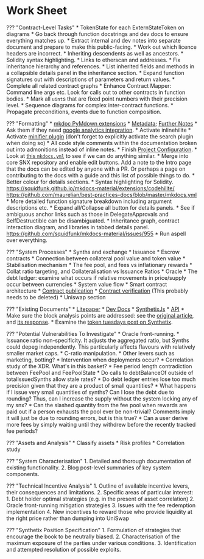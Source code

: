 # Work Sheet


??? "Contract-Level Tasks"
    * TokenState for each ExternStateToken on diagrams
    * Go back through function docstrings and dev docs to ensure everything matches up.
    * Extract internal and dev notes into separate document and prepare to make this public-facing.
    * Work out which licence headers are incorrect.
    * Inheriting descendents as well as ancestors.
    * Solidity syntax highlighting.
    * Links to etherscan and addresses.
    * Fix inheritance hierarchy and references.
    * List inherited fields and methods in a collapsible details panel in the inheritance section.
    * Expand function signatures out with descriptions of parameters and return values.
    * Complete all related contract graphs
    * Enhance Contract Mapper: Command line args etc. Look for calls out to other contracts in function bodies.
    * Mark all `uint`s that are fixed point numbers with their precision level.
    * Sequence diagrams for complex inter-contract functions.
    * Propagate preconditions, events due to function composition.

??? "Formatting"
    * [mkdoc PyMdown extensions](https://facelessuser.github.io/pymdown-extensions/)
        * [Metadata](https://squidfunk.github.io/mkdocs-material/extensions/metadata/); [Further Notes](https://www.mkdocs.org/user-guide/writing-your-docs/#meta-data)
    * Ask them if they need [google analytics integration](https://squidfunk.github.io/mkdocs-material/getting-started/#google-analytics).
    * Activate inlinehilite
    * Activate [minifier plugin](https://squidfunk.github.io/mkdocs-material/getting-started/#plugins) (don't forget to explicitly activate the search plugin when doing so)
    * All code style comments within the documentation broken out into admonitions instead of inline notes.
    * Finish [Project Configuration](https://www.mkdocs.org/user-guide/configuration/).
    * Look at [this `mkdocs.yml`](https://github.com/squidfunk/mkdocs-material/blob/master/mkdocs.yml) to see if we can do anything similar.
    * Merge into core SNX repository and enable edit buttons. Add a note to the Intro page that the docs can be edited by anyone with a PR. Or perhaps a page on contributing to the docs with a guide and this list of possible things to do.
    * Better colour for details sections.
    * Syntax highlighting for Solidity. https://squidfunk.github.io/mkdocs-material/extensions/codehilite/ https://github.com/maurelian/best-practices-docs/blob/master/mkdocs.yml
    * More detailed function signature breakdown including argument descriptions etc.
    * Expand all/Collapse all button for details panels.
    * See if ambiguous anchor links such as those in DelegateApprovals and SelfDestructible can be disambiguated.
    * Inheritance graph, contract interaction diagram, and libraries in tabbed details panel. https://github.com/squidfunk/mkdocs-material/issues/955
    * Run aspell over everything.

??? "System Processes"
    * Synths and exchange
    * Issuance
    * Escrow contracts
    * Connection between collateral pool value and token value
    * Stabilisation mechanism
    * The fee pool, and fees vs inflationary rewards
    * Collat ratio targeting, and Collateralisation vs Issuance Ratios
    * Oracle
    * The debt ledger: examine what occurs if relative movements in price/supply occur between currencies
    * System value flow
    * Smart contract architecture
    * [Contract publication](https://github.com/Synthetixio/synthetix/tree/master/publish)
    * [Contract verification](https://github.com/Synthetixio/synthetix/blob/master/verifyContracts.md) (This probably needs to be deleted)
    * Uniswap section

??? "Existing Documents"
    * [Litepaper](https://www.synthetix.io/uploads/synthetix_litepaper.pdf)
    * [Dev Docs](https://developer.synthetix.io/api/docs/home.html)
    * [SynthetixJs](https://synthetixjs.synthetix.io/)
    * [API](https://developer.synthetix.io/api/docs/synthetix)
    * Make sure the block analysis points are addressed: see the [original article](https://www.theblockcrypto.com/2019/06/12/synthetix-synthetic-asset-issuance-protocol/), and [its response](https://blog.synthetix.io/response-to-the-block-analysis/).
    * Examine the [token tuesdays post on Synthetix](https://tokentuesdays.substack.com/p/synthetix).

??? "Potential Vulnerabilities To Investigate"
    * Oracle front-running.
    * Issuance ratio non-specificity. It adjusts the aggregated ratio, but Synths could depeg independently. This particularly affects flavours with relatively smaller market caps.
    * C-ratio manipulation.
    * Other levers such as marketing, botting?
    * Intervention when deployments occur?
    * Correlation study of the XDR. What's in this basket?
    * Fee period length contradiction between FeePool and FeePoolState
    * Do calls to debtBalanceOf outside of totalIssuedSynths allow stale rates?
    * Do debt ledger entries lose too much precision given that they are a product of small quantities?
    * What happens if I issue very small quantities of synths? Can I lose the debt due to rounding? Thus, can I increase the supply without the system locking any of my snx?
    * Can the slashed quantity from the fee pool when rewards are paid out if a person exhausts the pool ever be non-trivial? Comments imply it will just be due to rounding errors, but is this true?
    * Can a user derive more fees by simply waiting until they withdrew before the recently tracked fee periods?

??? "Assets and Analysis"
    * Classify assets
    * Risk profiles
    * Correlation study

??? "System Characterisation"
    1. Detailed and thorough documentation of existing functionality.
    2. Blog post-level summaries of key system components.

??? "Technical Incentive Analysis"
    1. Outline of available incentive levers, their consequences and limitations.
    2. Specific areas of particular interest:
        1. Debt holder optimal strategies (e.g. in the present of asset correlation)
        2. Oracle front-running mitigation strategies
        3. Issues with the fee redemption implementation
        4. New incentives to reward those who provide liquidity at the right price rather than dumping into UniSwap

??? "Synthetix Position Specification"
    1. Formulation of strategies that encourage the book to be neutrally biased.
    2. Characterisation of the maximum exposure of the parties under various conditions.
    3. Identification and attempted resolution of possible exploits.
